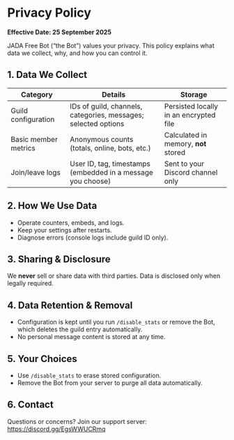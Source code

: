 # Privacy Policy  
**Effective Date: 25 September 2025**

JADA Free Bot (“the Bot”) values your privacy. This policy explains what data we collect, why, and how you can control it.

## 1. Data We Collect
| Category | Details | Storage |
|----------|---------|---------|
| Guild configuration | IDs of guild, channels, categories, messages; selected options | Persisted locally in an encrypted file |
| Basic member metrics | Anonymous counts (totals, online, bots, etc.) | Calculated in memory, **not** stored |
| Join/leave logs | User ID, tag, timestamps (embedded in a message you choose) | Sent to your Discord channel only |

## 2. How We Use Data
- Operate counters, embeds, and logs.  
- Keep your settings after restarts.  
- Diagnose errors (console logs include guild ID only).

## 3. Sharing & Disclosure
We **never** sell or share data with third parties. Data is disclosed only when legally required.

## 4. Data Retention & Removal
- Configuration is kept until you run `/disable_stats` or remove the Bot, which deletes the guild entry automatically.  
- No personal message content is stored at any time.

## 5. Your Choices
- Use `/disable_stats` to erase stored configuration.  
- Remove the Bot from your server to purge all data automatically.

## 6. Contact
Questions or concerns? Join our support server: <https://discord.gg/EgsWWUCRmq>
